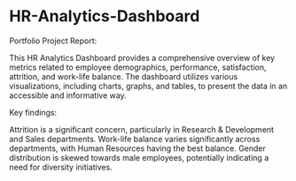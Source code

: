 # HR-Analytics-Dashboard

Portfolio Project Report:

This HR Analytics Dashboard provides a comprehensive overview of key metrics related to employee demographics, performance, satisfaction, attrition, and work-life balance. The dashboard utilizes various visualizations, including charts, graphs, and tables, to present the data in an accessible and informative way.

Key findings:

Attrition is a significant concern, particularly in Research & Development and Sales departments.
Work-life balance varies significantly across departments, with Human Resources having the best balance.
Gender distribution is skewed towards male employees, potentially indicating a need for diversity initiatives.
